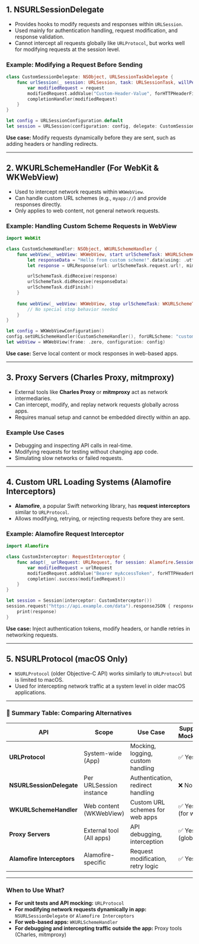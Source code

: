 ## **1. NSURLSessionDelegate**
- Provides hooks to modify requests and responses within `URLSession`.
- Used mainly for authentication handling, request modification, and response validation.  
- Cannot intercept all requests globally like `URLProtocol`, but works well for modifying requests at the session level.

### **Example: Modifying a Request Before Sending**
```swift
class CustomSessionDelegate: NSObject, URLSessionTaskDelegate {
    func urlSession(_ session: URLSession, task: URLSessionTask, willPerformHTTPRedirection response: HTTPURLResponse, newRequest request: URLRequest, completionHandler: @escaping (URLRequest?) -> Void) {
        var modifiedRequest = request
        modifiedRequest.addValue("Custom-Header-Value", forHTTPHeaderField: "Custom-Header")
        completionHandler(modifiedRequest)
    }
}

let config = URLSessionConfiguration.default
let session = URLSession(configuration: config, delegate: CustomSessionDelegate(), delegateQueue: nil)
```

**Use case:** Modify requests dynamically before they are sent, such as adding headers or handling redirects.

---

## **2. WKURLSchemeHandler (For WebKit & WKWebView)**
- Used to intercept network requests within `WKWebView`.
- Can handle custom URL schemes (e.g., `myapp://`) and provide responses directly.
- Only applies to web content, not general network requests.

### **Example: Handling Custom Scheme Requests in WebView**
```swift
import WebKit

class CustomSchemeHandler: NSObject, WKURLSchemeHandler {
    func webView(_ webView: WKWebView, start urlSchemeTask: WKURLSchemeTask) {
        let responseData = "Hello from custom scheme!".data(using: .utf8)!
        let response = URLResponse(url: urlSchemeTask.request.url!, mimeType: "text/plain", expectedContentLength: responseData.count, textEncodingName: "utf-8")

        urlSchemeTask.didReceive(response)
        urlSchemeTask.didReceive(responseData)
        urlSchemeTask.didFinish()
    }
    
    func webView(_ webView: WKWebView, stop urlSchemeTask: WKURLSchemeTask) {
        // No special stop behavior needed
    }
}

let config = WKWebViewConfiguration()
config.setURLSchemeHandler(CustomSchemeHandler(), forURLScheme: "customscheme")
let webView = WKWebView(frame: .zero, configuration: config)
```

**Use case:** Serve local content or mock responses in web-based apps.

---

## **3. Proxy Servers (Charles Proxy, mitmproxy)**
- External tools like **Charles Proxy** or **mitmproxy** act as network intermediaries.
- Can intercept, modify, and replay network requests globally across apps.
- Requires manual setup and cannot be embedded directly within an app.

### **Example Use Cases**
- Debugging and inspecting API calls in real-time.
- Modifying requests for testing without changing app code.
- Simulating slow networks or failed requests.

---

## **4. Custom URL Loading Systems (Alamofire Interceptors)**
- **Alamofire**, a popular Swift networking library, has **request interceptors** similar to `URLProtocol`.
- Allows modifying, retrying, or rejecting requests before they are sent.

### **Example: Alamofire Request Interceptor**
```swift
import Alamofire

class CustomInterceptor: RequestInterceptor {
    func adapt(_ urlRequest: URLRequest, for session: Alamofire.Session, completion: @escaping (Result<URLRequest, Error>) -> Void) {
        var modifiedRequest = urlRequest
        modifiedRequest.addValue("Bearer myAccessToken", forHTTPHeaderField: "Authorization")
        completion(.success(modifiedRequest))
    }
}

let session = Session(interceptor: CustomInterceptor())
session.request("https://api.example.com/data").responseJSON { response in
    print(response)
}
```

**Use case:** Inject authentication tokens, modify headers, or handle retries in networking requests.

---

## **5. NSURLProtocol (macOS Only)**
- `NSURLProtocol` (older Objective-C API) works similarly to `URLProtocol` but is limited to macOS.
- Used for intercepting network traffic at a system level in older macOS applications.

---

### **📌 Summary Table: Comparing Alternatives**
| API                    | Scope                   | Use Case | Supports Mocking? |
|------------------------|------------------------|----------------------------------|------------------|
| **URLProtocol**        | System-wide (App)       | Mocking, logging, custom handling | ✅ Yes |
| **NSURLSessionDelegate** | Per URLSession instance | Authentication, redirect handling | ❌ No |
| **WKURLSchemeHandler**  | Web content (WKWebView) | Custom URL schemes for web apps | ✅ Yes (for web) |
| **Proxy Servers**       | External tool (All apps) | API debugging, interception | ✅ Yes (global) |
| **Alamofire Interceptors** | Alamofire-specific | Request modification, retry logic | ✅ Yes |

---

### **When to Use What?**
- **For unit tests and API mocking:** `URLProtocol`
- **For modifying network requests dynamically in app:** `NSURLSessionDelegate` or `Alamofire Interceptors`
- **For web-based apps:** `WKURLSchemeHandler`
- **For debugging and intercepting traffic outside the app:** Proxy tools (Charles, mitmproxy)
